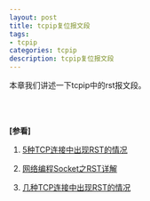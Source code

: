 ```yaml
---
layout: post
title: tcpip复位报文段
tags:
- tcpip
categories: tcpip
description: tcpip复位报文段
---
```



本章我们讲述一下tcpip中的rst报文段。


<!-- more -->


<br />
<br />

**[参看]**

1. [5种TCP连接中出现RST的情况](http://blog.csdn.net/hzw05103020/article/details/50806759)

2. [网络编程Socket之RST详解](http://blog.csdn.net/junjun150013652/article/details/38032705)

3. [几种TCP连接中出现RST的情况](https://my.oschina.net/costaxu/blog/127394)

<br />
<br />
<br />

